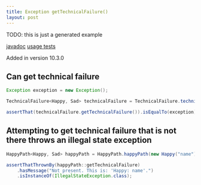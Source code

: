```yaml
---
title: Exception getTechnicalFailure()
layout: post
---
```

TODO: this is just a generated example

[javadoc](https://oss.sonatype.org/service/local/repositories/releases/archive/io/github/theangrydev/business-flows/10.3.0/business-flows-10.3.0-javadoc.jar/!/io/github/theangrydev/businessflows/BusinessFlow.html#getTechnicalFailure--) [usage tests](https://github.com/theangrydev/business-flows/blob/master/src/test/java/api/usage/businessflow/GetTechnicalFailureTest.java)

Added in version 10.3.0


## Can get technical failure
```java
Exception exception = new Exception();

TechnicalFailure<Happy, Sad> technicalFailure = TechnicalFailure.technicalFailure(exception);

assertThat(technicalFailure.getTechnicalFailure()).isEqualTo(exception);
```

## Attempting to get technical failure that is not there throws an illegal state exception
```java
HappyPath<Happy, Sad> happyPath = HappyPath.happyPath(new Happy("name"));

assertThatThrownBy(happyPath::getTechnicalFailure)
    .hasMessage("Not present. This is: 'Happy: name'.")
    .isInstanceOf(IllegalStateException.class);
```

